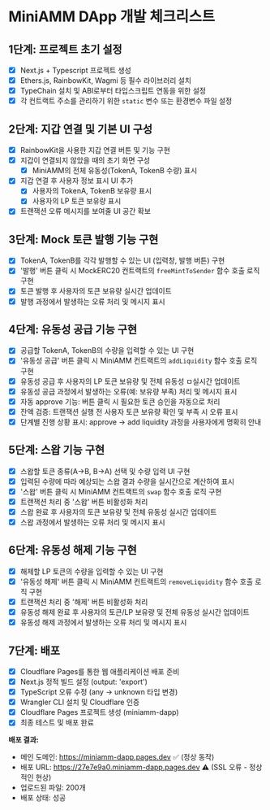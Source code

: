 # MiniAMM DApp 개발 체크리스트

## 1단계: 프로젝트 초기 설정
- [x] Next.js + Typescript 프로젝트 생성
- [x] Ethers.js, RainbowKit, Wagmi 등 필수 라이브러리 설치
- [x] TypeChain 설치 및 ABI로부터 타입스크립트 연동을 위한 설정
- [x] 각 컨트랙트 주소를 관리하기 위한 `static` 변수 또는 환경변수 파일 설정

## 2단계: 지갑 연결 및 기본 UI 구성
- [x] RainbowKit을 사용한 지갑 연결 버튼 및 기능 구현
- [x] 지갑이 연결되지 않았을 때의 초기 화면 구성
    - [x] MiniAMM의 전체 유동성(TokenA, TokenB 수량) 표시
- [x] 지갑 연결 후 사용자 정보 표시 UI 추가
    - [x] 사용자의 TokenA, TokenB 보유량 표시
    - [x] 사용자의 LP 토큰 보유량 표시
- [x] 트랜잭션 오류 메시지를 보여줄 UI 공간 확보

## 3단계: Mock 토큰 발행 기능 구현
- [x] TokenA, TokenB를 각각 발행할 수 있는 UI (입력창, 발행 버튼) 구현
- [x] '발행' 버튼 클릭 시 MockERC20 컨트랙트의 `freeMintToSender` 함수 호출 로직 구현
- [x] 토큰 발행 후 사용자의 토큰 보유량 실시간 업데이트
- [x] 발행 과정에서 발생하는 오류 처리 및 메시지 표시

## 4단계: 유동성 공급 기능 구현
- [x] 공급할 TokenA, TokenB의 수량을 입력할 수 있는 UI 구현
- [x] '유동성 공급' 버튼 클릭 시 MiniAMM 컨트랙트의 `addLiquidity` 함수 호출 로직 구현
- [x] 유동성 공급 후 사용자의 LP 토큰 보유량 및 전체 유동성 ㅁ실시간 업데이트
- [x] 유동성 공급 과정에서 발생하는 오류(예: 보유량 부족) 처리 및 메시지 표시
- [x] 자동 approve 기능: 버튼 클릭 시 필요한 토큰 승인을 자동으로 처리
- [x] 잔액 검증: 트랜잭션 실행 전 사용자 토큰 보유량 확인 및 부족 시 오류 표시
- [x] 단계별 진행 상황 표시: approve → add liquidity 과정을 사용자에게 명확히 안내

## 5단계: 스왑 기능 구현
- [x] 스왑할 토큰 종류(A→B, B→A) 선택 및 수량 입력 UI 구현
- [x] 입력된 수량에 따라 예상되는 스왑 결과 수량을 실시간으로 계산하여 표시
- [x] '스왑' 버튼 클릭 시 MiniAMM 컨트랙트의 `swap` 함수 호출 로직 구현
- [x] 트랜잭션 처리 중 '스왑' 버튼 비활성화 처리
- [x] 스왑 완료 후 사용자의 토큰 보유량 및 전체 유동성 실시간 업데이트
- [x] 스왑 과정에서 발생하는 오류 처리 및 메시지 표시

## 6단계: 유동성 해제 기능 구현
- [x] 해제할 LP 토큰의 수량을 입력할 수 있는 UI 구현
- [x] '유동성 해제' 버튼 클릭 시 MiniAMM 컨트랙트의 `removeLiquidity` 함수 호출 로직 구현
- [x] 트랜잭션 처리 중 '해제' 버튼 비활성화 처리
- [x] 유동성 해제 완료 후 사용자의 토큰/LP 보유량 및 전체 유동성 실시간 업데이트
- [x] 유동성 해제 과정에서 발생하는 오류 처리 및 메시지 표시

## 7단계: 배포
- [x] Cloudflare Pages를 통한 웹 애플리케이션 배포 준비
- [x] Next.js 정적 빌드 설정 (output: 'export')
- [x] TypeScript 오류 수정 (any → unknown 타입 변경)
- [x] Wrangler CLI 설치 및 Cloudflare 인증
- [x] Cloudflare Pages 프로젝트 생성 (miniamm-dapp)
- [x] 최종 테스트 및 배포 완료

**배포 결과:**
- 메인 도메인: https://miniamm-dapp.pages.dev ✅ (정상 동작)
- 배포 URL: https://27e7e9a0.miniamm-dapp.pages.dev ⚠️ (SSL 오류 - 정상적인 현상)
- 업로드된 파일: 200개
- 배포 상태: 성공
